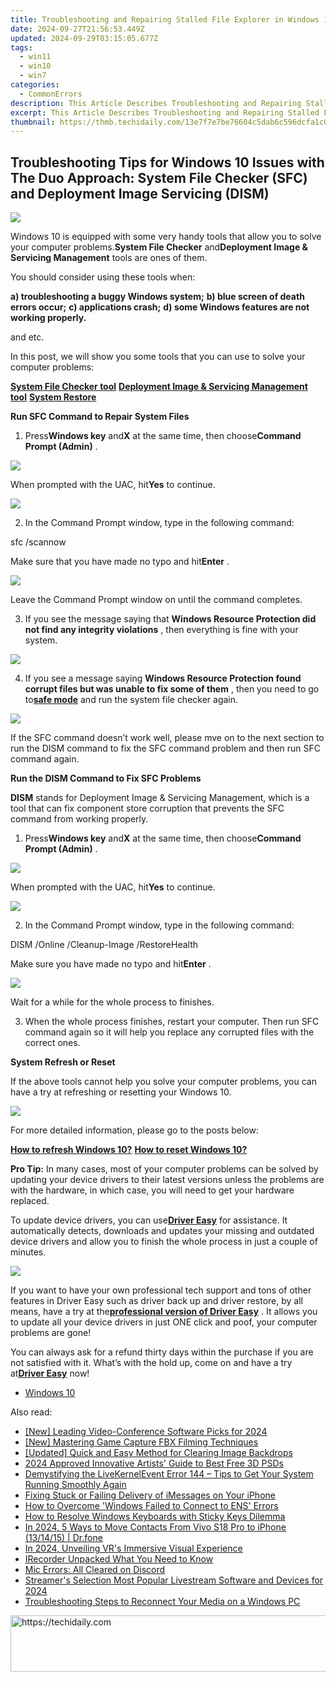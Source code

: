 ```yaml
---
title: Troubleshooting and Repairing Stalled File Explorer in Windows 10 Efficiently
date: 2024-09-27T21:56:53.449Z
updated: 2024-09-29T03:15:05.677Z
tags:
  - win11
  - win10
  - win7
categories:
  - CommonErrors
description: This Article Describes Troubleshooting and Repairing Stalled File Explorer in Windows 10 Efficiently
excerpt: This Article Describes Troubleshooting and Repairing Stalled File Explorer in Windows 10 Efficiently
thumbnail: https://thmb.techidaily.com/13e7f7e7be76604c5dab6c596dcfa1c029fcc151622c342e3e61d624bd5a3ac1.jpg
---
```


## Troubleshooting Tips for Windows 10 Issues with The Duo Approach: System File Checker (SFC) and Deployment Image Servicing (DISM)

![](https://images.drivereasy.com/wp-content/uploads/2017/01/img_586c9a4e6db41.jpg)

 Windows 10 is equipped with some very handy tools that allow you to solve your computer problems.**System File Checker** and**Deployment Image & Servicing Management** tools are ones of them.

You should consider using these tools when:

**a) troubleshooting a buggy Windows system;**
**b) blue screen of death errors occur;**
**c) applications crash;**
**d) some Windows features are not working properly.**

and etc.

 In this post, we will show you some tools that you can use to solve your computer problems:

[**System File Checker tool**](#1)
[**Deployment Image & Servicing Management tool**](#2)
[**System Restore**](#3)

**Run SFC Command to Repair System Files**

 1) Press**Windows key** and**X** at the same time, then choose**Command Prompt (Admin)** .

![](https://images.drivereasy.com/wp-content/uploads/2017/01/img_586ca149cf04d.png)

 When prompted with the UAC, hit**Yes** to continue.

![](https://images.drivereasy.com/wp-content/uploads/2017/01/img_586ca13144fd3.jpg)

2) In the Command Prompt window, type in the following command:

sfc /scannow

 Make sure that you have made no typo and hit**Enter** .

![](https://images.drivereasy.com/wp-content/uploads/2017/01/img_586ca221df44e.jpg)

Leave the Command Prompt window on until the command completes.

 3) If you see the message saying that   **Windows Resource Protection did not find any integrity violations** , then everything is fine with your system.

![](https://images.drivereasy.com/wp-content/uploads/2017/01/img_586ca520c7e49.png)

 4) If you see a message saying   **Windows Resource Protection found corrupt files but was unable to fix some of them** , then you need to go to[**safe mode**](https://tools.techidaily.com/drivereasy/download/) and run the system file checker again.

![](https://images.drivereasy.com/wp-content/uploads/2017/01/img_586ca59f1f21f.jpg)

 If the SFC command doesn’t work well, please mve on to the next section to run the DISM command to fix the SFC command problem and then run SFC command again.

**Run the DISM Command to Fix SFC Problems**

**DISM** stands for Deployment Image & Servicing Management, which is a tool that can fix component store corruption that prevents the SFC command from working properly.

 1) Press**Windows key** and**X** at the same time, then choose**Command Prompt (Admin)** .

![](https://images.drivereasy.com/wp-content/uploads/2017/01/img_586ca149cf04d.png)

 When prompted with the UAC, hit**Yes** to continue.

![](https://images.drivereasy.com/wp-content/uploads/2017/01/img_586ca13144fd3.jpg)

2) In the Command Prompt window, type in the following command:

DISM /Online /Cleanup-Image /RestoreHealth

 Make sure you have made no typo and hit**Enter** .

![](https://images.drivereasy.com/wp-content/uploads/2017/01/img_586ca8464439b.jpg)

Wait for a while for the whole process to finishes.

 3) When the whole process finishes, restart your computer. Then run SFC command again so it will help you replace any corrupted files with the correct ones.

 **System Refresh or Reset**

 If the above tools cannot help you solve your computer problems, you can have a try at refreshing or resetting your Windows 10.

![](https://images.drivereasy.com/wp-content/uploads/2017/01/img_586caacd9f489.jpg)

For more detailed information, please go to the posts below:

[**How to refresh Windows 10?**](https://tools.techidaily.com/drivereasy/download/)
[**How to reset Windows 10?**](https://tools.techidaily.com/drivereasy/download/)

**Pro Tip:**
 In many cases, most of your computer problems can be solved by updating your device drivers to their latest versions unless the problems are with the hardware, in which case, you will need to get your hardware replaced.

 To update device drivers, you can use[**Driver Easy**](https://tools.techidaily.com/drivereasy/download/) for assistance. It automatically detects, downloads and updates your missing and outdated device drivers and allow you to finish the whole process in just a couple of minutes.

![](https://images.drivereasy.com/wp-content/uploads/2017/04/img_58e8abc65e6ec.jpg)

 If you want to have your own professional tech support and tons of other features in Driver Easy such as driver back up and driver restore, by all means, have a try at the[**professional version of Driver Easy**](https://tools.techidaily.com/drivereasy/download/) . It allows you to update all your device drivers in just ONE click and poof, your computer problems are gone!

 You can always ask for a refund thirty days within the purchase if you are not satisfied with it. What’s with the hold up, come on and have a try at[**Driver Easy**](https://tools.techidaily.com/drivereasy/download/) now!

* [Windows 10](https://tools.techidaily.com/drivereasy/download/)

<ins class="adsbygoogle"
     style="display:block"
     data-ad-format="autorelaxed"
     data-ad-client="ca-pub-7571918770474297"
     data-ad-slot="1223367746"></ins>

<ins class="adsbygoogle"
     style="display:block"
     data-ad-client="ca-pub-7571918770474297"
     data-ad-slot="8358498916"
     data-ad-format="auto"
     data-full-width-responsive="true"></ins>

<span class="atpl-alsoreadstyle">Also read:</span>
<div><ul>
<li><a href="https://screen-activity-recording.techidaily.com/new-leading-video-conference-software-picks-for-2024/"><u>[New] Leading Video-Conference Software Picks for 2024</u></a></li>
<li><a href="https://screen-mirroring-recording.techidaily.com/new-mastering-game-capture-fbx-filming-techniques/"><u>[New] Mastering Game Capture FBX Filming Techniques</u></a></li>
<li><a href="https://fox-blue.techidaily.com/updated-quick-and-easy-method-for-clearing-image-backdrops/"><u>[Updated] Quick and Easy Method for Clearing Image Backdrops</u></a></li>
<li><a href="https://fox-hovers.techidaily.com/2024-approved-innovative-artists-guide-to-best-free-3d-psds/"><u>2024 Approved Innovative Artists' Guide to Best Free 3D PSDs</u></a></li>
<li><a href="https://win-howtos.techidaily.com/demystifying-the-livekernelevent-error-144-tips-to-get-your-system-running-smoothly-again/"><u>Demystifying the LiveKernelEvent Error 144 – Tips to Get Your System Running Smoothly Again</u></a></li>
<li><a href="https://fox-that.techidaily.com/fixing-stuck-or-failing-delivery-of-imessages-on-your-iphone/"><u>Fixing Stuck or Failing Delivery of iMessages on Your iPhone</u></a></li>
<li><a href="https://win-howtos.techidaily.com/how-to-overcome-windows-failed-to-connect-to-ens-errors/"><u>How to Overcome 'Windows Failed to Connect to ENS' Errors</u></a></li>
<li><a href="https://win-howtos.techidaily.com/how-to-resolve-windows-keyboards-with-sticky-keys-dilemma/"><u>How to Resolve Windows Keyboards with Sticky Keys Dilemma</u></a></li>
<li><a href="https://android-transfer.techidaily.com/in-2024-5-ways-to-move-contacts-from-vivo-s18-pro-to-iphone-131415-drfone-by-drfone-transfer-from-android-transfer-from-android/"><u>In 2024, 5 Ways to Move Contacts From Vivo S18 Pro to iPhone (13/14/15) | Dr.fone</u></a></li>
<li><a href="https://article-posts.techidaily.com/in-2024-unveiling-vrs-immersive-visual-experience/"><u>In 2024, Unveiling VR's Immersive Visual Experience</u></a></li>
<li><a href="https://digital-screen-recording.techidaily.com/irecorder-unpacked-what-you-need-to-know/"><u>IRecorder Unpacked What You Need to Know</u></a></li>
<li><a href="https://win-howtos.techidaily.com/mic-errors-all-cleared-on-discord/"><u>Mic Errors: All Cleared on Discord</u></a></li>
<li><a href="https://youtube-web.techidaily.com/mers-selection-most-popular-livestream-software-and-devices-for-2024/"><u>Streamer's Selection Most Popular Livestream Software and Devices for 2024</u></a></li>
<li><a href="https://win-howtos.techidaily.com/troubleshooting-steps-to-reconnect-your-media-on-a-windows-pc/"><u>Troubleshooting Steps to Reconnect Your Media on a Windows PC</u></a></li>
</ul></div>

<!-- affiliate ads begin -->
<a href="https://dhgate.sjv.io/c/5597632/1172027/12108" target="_top" id="1172027">
  <img src="//a.impactradius-go.com/display-ad/12108-1172027" border="0" alt="https://techidaily.com" width="728" height="90"/>
</a>
<img height="0" width="0" src="https://dhgate.sjv.io/i/5597632/1172027/12108" style="position:absolute;visibility:hidden;" border="0" />
<!-- affiliate ads end -->

